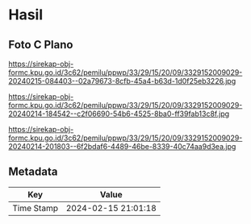 # Hasil

## Foto C Plano

https://sirekap-obj-formc.kpu.go.id/3c62/pemilu/ppwp/33/29/15/20/09/3329152009029-20240215-084403--02a79673-8cfb-45a4-b63d-1d0f25eb3226.jpg

https://sirekap-obj-formc.kpu.go.id/3c62/pemilu/ppwp/33/29/15/20/09/3329152009029-20240214-184542--c2f06690-54b6-4525-8ba0-ff39fab13c8f.jpg

https://sirekap-obj-formc.kpu.go.id/3c62/pemilu/ppwp/33/29/15/20/09/3329152009029-20240214-201803--6f2bdaf6-4489-46be-8339-40c74aa9d3ea.jpg


## Metadata

| Key        | Value               |
| ---------- | ------------------- |
| Time Stamp | 2024-02-15 21:01:18 |



